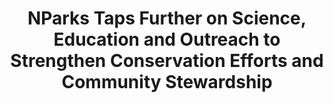 ---
layout: post
title: "NParks Taps Further on Science, Education and Outreach to Strengthen Conservation Efforts and Community Stewardship"
file_url: https://www.nparks.gov.sg/news/2022/5/nparks-taps-further-on-science-education-and-outreach-to-strengthen-conservation-efforts-and-community-stewardship
---